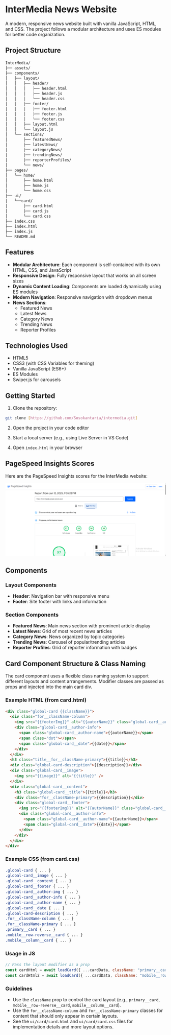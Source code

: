 # InterMedia News Website

A modern, responsive news website built with vanilla JavaScript, HTML, and CSS. The project follows a modular architecture and uses ES modules for better code organization.

## Project Structure

```
InterMedia/
├── assets/
├── components/
│   ├── layout/
│   │   ├── header/
│   │   │   ├── header.html
│   │   │   ├── header.js
│   │   │   └── header.css
│   │   ├── footer/
│   │   │   ├── footer.html
│   │   │   ├── footer.js
│   │   │   └── footer.css
│   │   ├── layout.html
│   │   └── layout.js
│   └── sections/
│       ├── featuredNews/
│       ├── latestNews/
│       ├── categoryNews/
│       ├── trendingNews/
│       ├── reporterProfiles/
│       └── news/
├── pages/
│   └── home/
│       ├── home.html
│       ├── home.js
│       └── home.css
├── ui/
│   └──card/
│       ├── card.html
│       ├── card.js
│       └── card.css
├── index.css
├── index.html
├── index.js
└── README.md
```

## Features

- **Modular Architecture**: Each component is self-contained with its own HTML, CSS, and JavaScript
- **Responsive Design**: Fully responsive layout that works on all screen sizes
- **Dynamic Content Loading**: Components are loaded dynamically using ES modules
- **Modern Navigation**: Responsive navigation with dropdown menus
- **News Sections**:
  - Featured News
  - Latest News
  - Category News
  - Trending News
  - Reporter Profiles

## Technologies Used

- HTML5
- CSS3 (with CSS Variables for theming)
- Vanilla JavaScript (ES6+)
- ES Modules
- Swiper.js for carousels

## Getting Started

1. Clone the repository:
```bash
git clone [https://github.com/Sosokantaria/intermedia.git]
```

2. Open the project in your code editor

3. Start a local server (e.g., using Live Server in VS Code)

4. Open `index.html` in your browser


## PageSpeed Insights Scores

Here are the PageSpeed Insights scores for the InterMedia website:

![PageSpeed Insights Score](assets/pagespeedInsights.png)


## Components

### Layout Components
- **Header**: Navigation bar with responsive menu
- **Footer**: Site footer with links and information

### Section Components
- **Featured News**: Main news section with prominent article display
- **Latest News**: Grid of most recent news articles
- **Category News**: News organized by topic categories
- **Trending News**: Carousel of popular/trending articles
- **Reporter Profiles**: Grid of reporter information with badges

## Card Component Structure & Class Naming

The card component uses a flexible class naming system to support different layouts and content arrangements. Modifier classes are passed as props and injected into the main card div.

### Example HTML (from card.html)
```html
<div class="global-card {{className}}">
  <div class="for__className-column">
    <img src="{{footerImg}}" alt="{{autorName}}" class="global-card__author-img" />
    <div class="global-card__author-info">
      <span class="global-card__author-name">{{autorName}}</span>
      <span class="dot"></span>
      <span class="global-card__date">{{date}}</span>
    </div>
  </div>
  <h3 class="title__for__className-primary">{{title}}</h3>
  <div class="global-card-description">{{description}}</div>
  <div class="global-card__image">
    <img src="{{image}}" alt="{{title}}" />
  </div>
  <div class="global-card__content">
    <h3 class="global-card__title">{{title}}</h3>
    <div class="for__className-primary">{{description}}</div>
    <div class="global-card__footer">
      <img src="{{footerImg}}" alt="{{autorName}}" class="global-card__author-img" />
      <div class="global-card__author-info">
        <span class="global-card__author-name">{{autorName}}</span>
        <span class="global-card__date">{{date}}</span>
      </div>
    </div>
  </div>
</div>
```

### Example CSS (from card.css)
```css
.global-card { ... }
.global-card__image { ... }
.global-card__content { ... }
.global-card__footer { ... }
.global-card__author-img { ... }
.global-card__author-info { ... }
.global-card__author-name { ... }
.global-card__date { ... }
.global-card-description { ... }
.for__className-column { ... }
.for__className-primary { ... }
.primary__card { ... }
.mobile__row-reverse__card { ... }
.mobile__column__card { ... }
```

### Usage in JS
```js
// Pass the layout modifier as a prop
const cardHtml = await loadCard({ ...cardData, className: "primary__card" });
const cardHtml2 = await loadCard({ ...cardData, className: "mobile__row-reverse__card" });
```

### Guidelines
- Use the `className` prop to control the card layout (e.g., `primary__card`, `mobile__row-reverse__card`, `mobile__column__card`).
- Use the `for__className-column` and `for__className-primary` classes for content that should only appear in certain layouts.
- See the `ui/card/card.html` and `ui/card/card.css` files for implementation details and more layout options.


